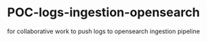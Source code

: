# POC-logs-ingestion-opensearch
for collaborative work to push logs to opensearch ingestion pipeline
